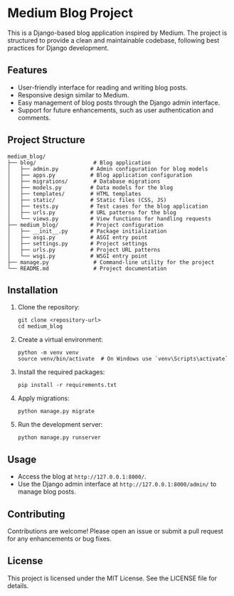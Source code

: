 # Medium Blog Project

This is a Django-based blog application inspired by Medium. The project is structured to provide a clean and maintainable codebase, following best practices for Django development.

## Features

- User-friendly interface for reading and writing blog posts.
- Responsive design similar to Medium.
- Easy management of blog posts through the Django admin interface.
- Support for future enhancements, such as user authentication and comments.

## Project Structure

```
medium_blog/
├── blog/                  # Blog application
│   ├── admin.py          # Admin configuration for blog models
│   ├── apps.py           # Blog application configuration
│   ├── migrations/        # Database migrations
│   ├── models.py         # Data models for the blog
│   ├── templates/        # HTML templates
│   ├── static/           # Static files (CSS, JS)
│   ├── tests.py          # Test cases for the blog application
│   ├── urls.py           # URL patterns for the blog
│   └── views.py          # View functions for handling requests
├── medium_blog/          # Project configuration
│   ├── __init__.py       # Package initialization
│   ├── asgi.py           # ASGI entry point
│   ├── settings.py       # Project settings
│   ├── urls.py           # Project URL patterns
│   └── wsgi.py           # WSGI entry point
├── manage.py              # Command-line utility for the project
└── README.md              # Project documentation
```

## Installation

1. Clone the repository:
   ```
   git clone <repository-url>
   cd medium_blog
   ```

2. Create a virtual environment:
   ```
   python -m venv venv
   source venv/bin/activate  # On Windows use `venv\Scripts\activate`
   ```

3. Install the required packages:
   ```
   pip install -r requirements.txt
   ```

4. Apply migrations:
   ```
   python manage.py migrate
   ```

5. Run the development server:
   ```
   python manage.py runserver
   ```

## Usage

- Access the blog at `http://127.0.0.1:8000/`.
- Use the Django admin interface at `http://127.0.0.1:8000/admin/` to manage blog posts.

## Contributing

Contributions are welcome! Please open an issue or submit a pull request for any enhancements or bug fixes.

## License

This project is licensed under the MIT License. See the LICENSE file for details.